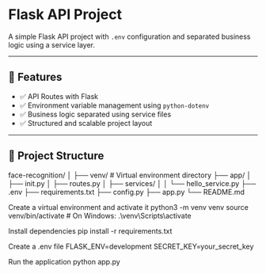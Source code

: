 # Flask API Project

A simple Flask API project with `.env` configuration and separated business logic using a service layer.

---

## 📌 Features

- ✅ API Routes with Flask
- ✅ Environment variable management using `python-dotenv`
- ✅ Business logic separated using service files
- ✅ Structured and scalable project layout

---

## 📂 Project Structure
face-recognition/ │ ├── venv/ # Virtual environment directory ├── app/ │ ├── init.py │ ├── routes.py │ ├── services/ │ │ └── hello_service.py ├── .env ├── requirements.txt ├── config.py ├── app.py └── README.md


Create a virtual environment and activate it
python3 -m venv venv
source venv/bin/activate  # On Windows: .\venv\Scripts\activate



Install dependencies
pip install -r requirements.txt



Create a .env file
FLASK_ENV=development
SECRET_KEY=your_secret_key


Run the application
python app.py
